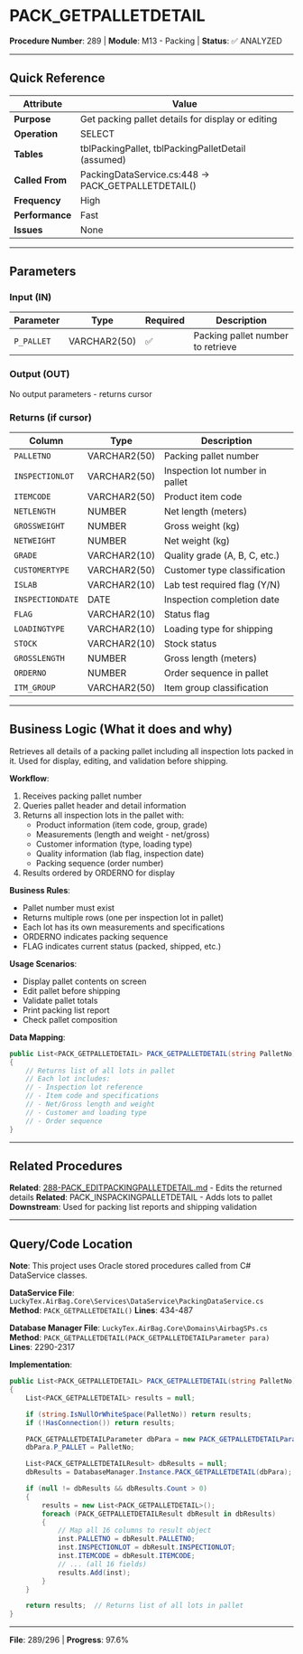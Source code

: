 # PACK_GETPALLETDETAIL

**Procedure Number**: 289 | **Module**: M13 - Packing | **Status**: ✅ ANALYZED

---

## Quick Reference

| Attribute | Value |
|-----------|-------|
| **Purpose** | Get packing pallet details for display or editing |
| **Operation** | SELECT |
| **Tables** | tblPackingPallet, tblPackingPalletDetail (assumed) |
| **Called From** | PackingDataService.cs:448 → PACK_GETPALLETDETAIL() |
| **Frequency** | High |
| **Performance** | Fast |
| **Issues** | None |

---

## Parameters

### Input (IN)

| Parameter | Type | Required | Description |
|-----------|------|----------|-------------|
| `P_PALLET` | VARCHAR2(50) | ✅ | Packing pallet number to retrieve |

### Output (OUT)

No output parameters - returns cursor

### Returns (if cursor)

| Column | Type | Description |
|--------|------|-------------|
| `PALLETNO` | VARCHAR2(50) | Packing pallet number |
| `INSPECTIONLOT` | VARCHAR2(50) | Inspection lot number in pallet |
| `ITEMCODE` | VARCHAR2(50) | Product item code |
| `NETLENGTH` | NUMBER | Net length (meters) |
| `GROSSWEIGHT` | NUMBER | Gross weight (kg) |
| `NETWEIGHT` | NUMBER | Net weight (kg) |
| `GRADE` | VARCHAR2(10) | Quality grade (A, B, C, etc.) |
| `CUSTOMERTYPE` | VARCHAR2(50) | Customer type classification |
| `ISLAB` | VARCHAR2(10) | Lab test required flag (Y/N) |
| `INSPECTIONDATE` | DATE | Inspection completion date |
| `FLAG` | VARCHAR2(10) | Status flag |
| `LOADINGTYPE` | VARCHAR2(10) | Loading type for shipping |
| `STOCK` | VARCHAR2(10) | Stock status |
| `GROSSLENGTH` | NUMBER | Gross length (meters) |
| `ORDERNO` | NUMBER | Order sequence in pallet |
| `ITM_GROUP` | VARCHAR2(50) | Item group classification |

---

## Business Logic (What it does and why)

Retrieves all details of a packing pallet including all inspection lots packed in it. Used for display, editing, and validation before shipping.

**Workflow**:
1. Receives packing pallet number
2. Queries pallet header and detail information
3. Returns all inspection lots in the pallet with:
   - Product information (item code, group, grade)
   - Measurements (length and weight - net/gross)
   - Customer information (type, loading type)
   - Quality information (lab flag, inspection date)
   - Packing sequence (order number)
4. Results ordered by ORDERNO for display

**Business Rules**:
- Pallet number must exist
- Returns multiple rows (one per inspection lot in pallet)
- Each lot has its own measurements and specifications
- ORDERNO indicates packing sequence
- FLAG indicates current status (packed, shipped, etc.)

**Usage Scenarios**:
- Display pallet contents on screen
- Edit pallet before shipping
- Validate pallet totals
- Print packing list report
- Check pallet composition

**Data Mapping**:
```csharp
public List<PACK_GETPALLETDETAIL> PACK_GETPALLETDETAIL(string PalletNo)
{
    // Returns list of all lots in pallet
    // Each lot includes:
    // - Inspection lot reference
    // - Item code and specifications
    // - Net/Gross length and weight
    // - Customer and loading type
    // - Order sequence
}
```

---

## Related Procedures

**Related**: [288-PACK_EDITPACKINGPALLETDETAIL.md](./288-PACK_EDITPACKINGPALLETDETAIL.md) - Edits the returned details
**Related**: PACK_INSPACKINGPALLETDETAIL - Adds lots to pallet
**Downstream**: Used for packing list reports and shipping validation

---

## Query/Code Location

**Note**: This project uses Oracle stored procedures called from C# DataService classes.

**DataService File**: `LuckyTex.AirBag.Core\Services\DataService\PackingDataService.cs`
**Method**: `PACK_GETPALLETDETAIL()`
**Lines**: 434-487

**Database Manager File**: `LuckyTex.AirBag.Core\Domains\AirbagSPs.cs`
**Method**: `PACK_GETPALLETDETAIL(PACK_GETPALLETDETAILParameter para)`
**Lines**: 2290-2317

**Implementation**:
```csharp
public List<PACK_GETPALLETDETAIL> PACK_GETPALLETDETAIL(string PalletNo)
{
    List<PACK_GETPALLETDETAIL> results = null;

    if (string.IsNullOrWhiteSpace(PalletNo)) return results;
    if (!HasConnection()) return results;

    PACK_GETPALLETDETAILParameter dbPara = new PACK_GETPALLETDETAILParameter();
    dbPara.P_PALLET = PalletNo;

    List<PACK_GETPALLETDETAILResult> dbResults = null;
    dbResults = DatabaseManager.Instance.PACK_GETPALLETDETAIL(dbPara);

    if (null != dbResults && dbResults.Count > 0)
    {
        results = new List<PACK_GETPALLETDETAIL>();
        foreach (PACK_GETPALLETDETAILResult dbResult in dbResults)
        {
            // Map all 16 columns to result object
            inst.PALLETNO = dbResult.PALLETNO;
            inst.INSPECTIONLOT = dbResult.INSPECTIONLOT;
            inst.ITEMCODE = dbResult.ITEMCODE;
            // ... (all 16 fields)
            results.Add(inst);
        }
    }

    return results;  // Returns list of all lots in pallet
}
```

---

**File**: 289/296 | **Progress**: 97.6%
